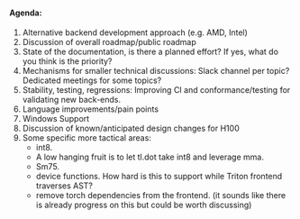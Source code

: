 #### Agenda:
1. Alternative backend development approach (e.g. AMD, Intel)
2. Discussion of overall roadmap/public roadmap
3. State of the documentation, is there a planned effort? If yes, what do you think is the priority?
4. Mechanisms for smaller technical discussions: Slack channel per topic? Dedicated meetings for some topics?
5. Stability, testing, regressions: Improving CI and conformance/testing for validating new back-ends.
6. Language improvements/pain points
7. Windows Support
8. Discussion of known/anticipated design changes for H100
9. Some specific more tactical areas:
   - int8.
   - A low hanging fruit is to let tl.dot take int8 and leverage mma.
   - Sm75.
   - device functions. How hard is this to support while Triton frontend traverses AST?
   - remove torch dependencies from the frontend. (it sounds like there is already progress on this but could be worth discussing)
